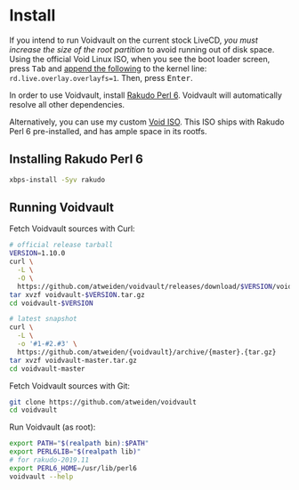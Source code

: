 Install
=======

If you intend to run Voidvault on the current stock LiveCD, *you must
increase the size of the root partition* to avoid running out of disk
space. Using the official Void Linux ISO, when you see the boot loader
screen, press <kbd>Tab</kbd> and [append the following][overlayfs] to the
kernel line: `rd.live.overlay.overlayfs=1`. Then, press <kbd>Enter</kbd>.

In order to use Voidvault, install [Rakudo Perl 6][rakudo]. Voidvault
will automatically resolve all other dependencies.

Alternatively, you can use my custom [Void ISO][voidiso]. This ISO ships
with Rakudo Perl 6 pre-installed, and has ample space in its rootfs.


Installing Rakudo Perl 6
------------------------

```sh
xbps-install -Syv rakudo
```


Running Voidvault
-----------------

Fetch Voidvault sources with Curl:

```sh
# official release tarball
VERSION=1.10.0
curl \
  -L \
  -O \
  https://github.com/atweiden/voidvault/releases/download/$VERSION/voidvault-$VERSION.tar.gz
tar xvzf voidvault-$VERSION.tar.gz
cd voidvault-$VERSION

# latest snapshot
curl \
  -L \
  -o '#1-#2.#3' \
  https://github.com/atweiden/{voidvault}/archive/{master}.{tar.gz}
tar xvzf voidvault-master.tar.gz
cd voidvault-master
```

Fetch Voidvault sources with Git:

```sh
git clone https://github.com/atweiden/voidvault
cd voidvault
```

Run Voidvault (as root):

```sh
export PATH="$(realpath bin):$PATH"
export PERL6LIB="$(realpath lib)"
# for rakudo-2019.11
export PERL6_HOME=/usr/lib/perl6
voidvault --help
```


[overlayfs]: https://github.com/atweiden/voidvault/pull/3
[rakudo]: https://github.com/rakudo/rakudo
[voidiso]: https://github.com/atweiden/voidiso/releases
